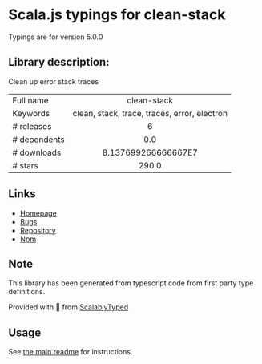 
# Scala.js typings for clean-stack

Typings are for version 5.0.0

## Library description:
Clean up error stack traces

|                    |                 |
| ------------------ | :-------------: |
| Full name          | clean-stack |
| Keywords           | clean, stack, trace, traces, error, electron |
| # releases         | 6 |
| # dependents       | 0.0 |
| # downloads        | 8.137699266666667E7 |
| # stars            | 290.0 |

## Links
- [Homepage](https://github.com/sindresorhus/clean-stack#readme)
- [Bugs](https://github.com/sindresorhus/clean-stack/issues)
- [Repository](https://github.com/sindresorhus/clean-stack)
- [Npm](https://www.npmjs.com/package/clean-stack)
    


## Note
This library has been generated from typescript code from first party type definitions.

Provided with :purple_heart: from [ScalablyTyped](https://github.com/oyvindberg/ScalablyTyped)

## Usage
See [the main readme](../../readme.md) for instructions.


